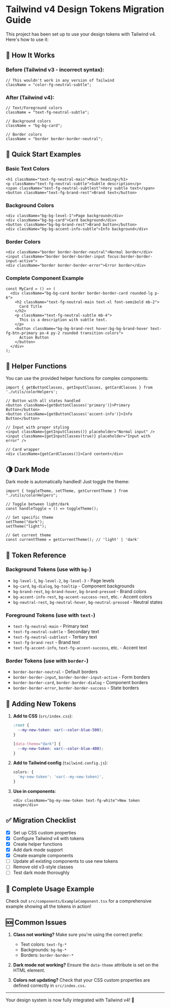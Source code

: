 # Tailwind v4 Design Tokens Migration Guide

This project has been set up to use your design tokens with Tailwind v4. Here's how to use it:

## 🎨 How It Works

### Before (Tailwind v3 - incorrect syntax):

```tsx
// This wouldn't work in any version of Tailwind
className = "color-fg-neutral-subtle";
```

### After (Tailwind v4):

```tsx
// Text/Foreground colors
className = "text-fg-neutral-subtle";

// Background colors
className = "bg-bg-card";

// Border colors
className = "border border-border-neutral";
```

## 🚀 Quick Start Examples

### Basic Text Colors

```tsx
<h1 className="text-fg-neutral-main">Main heading</h1>
<p className="text-fg-neutral-subtle">Subtle description</p>
<span className="text-fg-neutral-subtlest">Very subtle text</span>
<button className="text-fg-brand-rest">Brand text</button>
```

### Background Colors

```tsx
<div className="bg-bg-level-1">Page background</div>
<div className="bg-bg-card">Card background</div>
<button className="bg-bg-brand-rest">Brand button</button>
<div className="bg-bg-accent-info-subtle">Info background</div>
```

### Border Colors

```tsx
<div className="border border-border-neutral">Normal border</div>
<input className="border border-border-input focus:border-border-input-active">
<div className="border border-border-error">Error border</div>
```

### Complete Component Example

```tsx
const MyCard = () => (
  <div className="bg-bg-card border border-border-card rounded-lg p-6">
    <h2 className="text-fg-neutral-main text-xl font-semibold mb-2">
      Card Title
    </h2>
    <p className="text-fg-neutral-subtle mb-4">
      This is a description with subtle text.
    </p>
    <button className="bg-bg-brand-rest hover:bg-bg-brand-hover text-fg-btn-primary px-4 py-2 rounded transition-colors">
      Action Button
    </button>
  </div>
);
```

## 🎯 Helper Functions

You can use the provided helper functions for complex components:

```tsx
import { getButtonClasses, getInputClasses, getCardClasses } from './utils/colorHelpers';

// Button with all states handled
<button className={getButtonClasses('primary')}>Primary Button</button>
<button className={getButtonClasses('accent-info')}>Info Button</button>

// Input with proper styling
<input className={getInputClasses()} placeholder="Normal input" />
<input className={getInputClasses(true)} placeholder="Input with error" />

// Card wrapper
<div className={getCardClasses()}>Card content</div>
```

## 🌗 Dark Mode

Dark mode is automatically handled! Just toggle the theme:

```tsx
import { toggleTheme, setTheme, getCurrentTheme } from "./utils/colorHelpers";

// Toggle between light/dark
const handleToggle = () => toggleTheme();

// Set specific theme
setTheme("dark");
setTheme("light");

// Get current theme
const currentTheme = getCurrentTheme(); // 'light' | 'dark'
```

## 📝 Token Reference

### Background Tokens (use with `bg-`)

- `bg-level-1`, `bg-level-2`, `bg-level-3` - Page levels
- `bg-card`, `bg-dialog`, `bg-tooltip` - Component backgrounds
- `bg-brand-rest`, `bg-brand-hover`, `bg-brand-pressed` - Brand colors
- `bg-accent-info-rest`, `bg-accent-success-rest`, etc. - Accent colors
- `bg-neutral-rest`, `bg-neutral-hover`, `bg-neutral-pressed` - Neutral states

### Foreground Tokens (use with `text-`)

- `text-fg-neutral-main` - Primary text
- `text-fg-neutral-subtle` - Secondary text
- `text-fg-neutral-subtlest` - Tertiary text
- `text-fg-brand-rest` - Brand text
- `text-fg-accent-info`, `text-fg-accent-success`, etc. - Accent text

### Border Tokens (use with `border-`)

- `border-border-neutral` - Default borders
- `border-border-input`, `border-border-input-active` - Form borders
- `border-border-card`, `border-border-dialog` - Component borders
- `border-border-error`, `border-border-success` - State borders

## 🔧 Adding New Tokens

1. **Add to CSS** (`src/index.css`):

   ```css
   :root {
     --my-new-token: var(--color-blue-500);
   }

   [data-theme="dark"] {
     --my-new-token: var(--color-blue-400);
   }
   ```

2. **Add to Tailwind config** (`tailwind.config.js`):

   ```js
   colors: {
     'my-new-token': 'var(--my-new-token)',
   }
   ```

3. **Use in components**:
   ```tsx
   <div className="bg-my-new-token text-fg-white">New token usage</div>
   ```

## ✅ Migration Checklist

- [x] Set up CSS custom properties
- [x] Configure Tailwind v4 with tokens
- [x] Create helper functions
- [x] Add dark mode support
- [x] Create example components
- [ ] Update all existing components to use new tokens
- [ ] Remove old v3-style classes
- [ ] Test dark mode thoroughly

## 🎨 Complete Usage Example

Check out `src/components/ExampleComponent.tsx` for a comprehensive example showing all the tokens in action!

## 🆘 Common Issues

1. **Class not working?** Make sure you're using the correct prefix:

   - Text colors: `text-fg-*`
   - Backgrounds: `bg-bg-*`
   - Borders: `border-border-*`

2. **Dark mode not working?** Ensure the `data-theme` attribute is set on the HTML element.

3. **Colors not updating?** Check that your CSS custom properties are defined correctly in `src/index.css`.

---

Your design system is now fully integrated with Tailwind v4! 🎉
